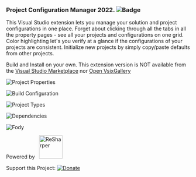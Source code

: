 ### Project Configuration Manager 2022. ![Badge](https://tom-englert.visualstudio.com/_apis/public/build/definitions/75bf84d2-d359-404a-a712-07c9f693f635/5/badge)
This Visual Studio extension lets you manage your solution and project configurations in one place. 
Forget about clicking through all the tabs in all the property pages - see all your projects and configurations on one grid. 
Color highlighting let's you verify at a glance if the configurations of your projects are consistent. 
Initialize new projects by simply copy/paste defaults from other projects.

Build and Install on your own. This extension version is NOT available from the [Visual Studio Marketplace](https://marketplace.visualstudio.com/items?itemName=TomEnglert.ProjectConfigurationManager) nor [Open VsixGallery](http://vsixgallery.com/extension/e31595c9-3e0c-4f5c-b35c-dd8d61e364d1/)

![Project Properties](Assets/SolutionToolsMenu.png)

![Build Configuration](Assets/BuildConfiguration.png)

![Project Types](Assets/ProjectTypes.png)

![Dependencies](Assets/Dependencies.png)

![Fody](Assets/Fody.png)

Powered by&nbsp;&nbsp;&nbsp;<a href="http://www.jetbrains.com/resharper/"><img src="http://www.tom-englert.de/Images/icon_ReSharper.png" alt="ReSharper" width="64" height="64" /></a> &nbsp;&nbsp;&nbsp;
<p>Support this Project: <a href="https://www.paypal.com/cgi-bin/webscr?cmd=_s-xclick&hosted_button_id=BWDEHKZQF7KC4"><img style="border: none; margin-bottom: -6px;" title="Donate" src="https://www.paypalobjects.com/en_US/i/btn/btn_donate_SM.gif" alt="Donate" /></a></p>
